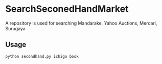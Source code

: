 # SearchSeconedHandMarket

A repository is used for searching Mandarake, Yahoo Auctions, Mercari, Surugaya

## Usage

```
python secondhand.py ichigo book
```